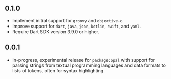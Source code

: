 ## 0.1.0

- Implement initial support for `groovy` and `objective-c`.
- Improve support for `dart`, `java`, `json`, `kotlin`, `swift`, and `yaml`.
- Require Dart SDK version 3.9.0 or higher.

## 0.0.1

- In-progress, experimental release for `package:opal` with support for
  parsing strings from textual programming languages and data formats to
  lists of tokens, often for syntax highlighting.
